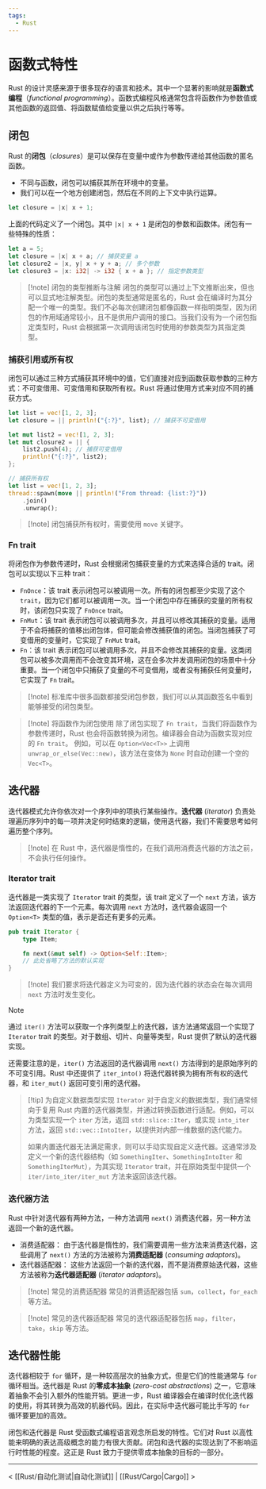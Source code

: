 ```yaml
---
tags:
  - Rust
---
```


# 函数式特性

Rust 的设计灵感来源于很多现存的语言和技术。其中一个显著的影响就是**函数式编程**（*functional programming*）。函数式编程风格通常包含将函数作为参数值或其他函数的返回值、将函数赋值给变量以供之后执行等等。

## 闭包

Rust 的**闭包**（*closures*）是可以保存在变量中或作为参数传递给其他函数的匿名函数。
- 不同与函数，闭包可以捕获其所在环境中的变量。
- 我们可以在一个地方创建闭包，然后在不同的上下文中执行运算。

```rust
let closure = |x| x + 1;
```

上面的代码定义了一个闭包。其中 `|x| x + 1` 是闭包的参数和函数体。闭包有一些特殊的性质：

```rust
let a = 5;
let closure = |x| x + a; // 捕获变量 a
let closure2 = |x, y| x + y + a; // 多个参数
let closure3 = |x: i32| -> i32 { x + a }; // 指定参数类型
```

> [!note] 闭包的类型推断与注解
> 闭包的类型可以通过上下文推断出来，但也可以显式地注解类型。闭包的类型通常是匿名的，Rust 会在编译时为其分配一个唯一的类型。我们不必每次创建闭包都像函数一样指明类型，因为闭包的作用域通常较小，且不是供用户调用的接口。当我们没有为一个闭包指定类型时，Rust 会根据第一次调用该闭包时使用的参数类型为其指定类型。

### 捕获引用或所有权

闭包可以通过三种方式捕获其环境中的值，它们直接对应到函数获取参数的三种方式：不可变借用、可变借用和获取所有权。Rust 将通过使用方式来对应不同的捕获方式。

```rust
let list = vec![1, 2, 3];
let closure = || println!("{:?}", list); // 捕获不可变借用

let mut list2 = vec![1, 2, 3];
let mut closure2 = || {
    list2.push(4); // 捕获可变借用
    println!("{:?}", list2);
};

// 捕获所有权
let list = vec![1, 2, 3];
thread::spawn(move || println!("From thread: {list:?}"))
    .join()
    .unwrap();
```

> [!note] 闭包捕获所有权时，需要使用 `move` 关键字。

### Fn trait

将闭包作为参数传递时，Rust 会根据闭包捕获变量的方式来选择合适的 trait。闭包可以实现以下三种 trait：
- `FnOnce`：该 trait 表示闭包可以被调用一次。所有的闭包都至少实现了这个 `trait`，因为它们都可以被调用一次。当一个闭包中存在捕获的变量的所有权时，该闭包只实现了 `FnOnce` trait。
- `FnMut`：该 trait 表示闭包可以被调用多次，并且可以修改其捕获的变量。适用于不会将捕获的值移出闭包体，但可能会修改捕获值的闭包。当闭包捕获了可变借用的变量时，它实现了 `FnMut` trait。
- `Fn`：该 trait 表示闭包可以被调用多次，并且不会修改其捕获的变量。这类闭包可以被多次调用而不会改变其环境，这在会多次并发调用闭包的场景中十分重要。当一个闭包中只捕获了变量的不可变借用，或者没有捕获任何变量时，它实现了 `Fn` trait。

> [!note] 标准库中很多函数都接受闭包参数，我们可以从其函数签名中看到能够接受的闭包类型。

> [!note] 将函数作为闭包使用
> 除了闭包实现了 `Fn trait`，当我们将函数作为参数传递时，Rust 也会将函数转换为闭包。编译器会自动为函数实现对应的 `Fn trait`。
> 例如，可以在 `Option<Vec<T>>` 上调用 `unwrap_or_else(Vec::new)`，该方法在变体为 `None` 时自动创建一个空的 `Vec<T>`。

## 迭代器

迭代器模式允许你依次对一个序列中的项执行某些操作。**迭代器** (*iterator*) 负责处理遍历序列中的每一项并决定何时结束的逻辑，使用迭代器，我们不需要思考如何遍历整个序列。

> [!note] 在 Rust 中，迭代器是惰性的，在我们调用消费迭代器的方法之前，不会执行任何操作。

### Iterator trait

迭代器是一类实现了 `Iterator` trait 的类型，该 trait 定义了一个 `next` 方法，该方法返回迭代器的下一个元素。每次调用 `next` 方法时，迭代器会返回一个 `Option<T>` 类型的值，表示是否还有更多的元素。

```rust
pub trait Iterator {
    type Item;

    fn next(&mut self) -> Option<Self::Item>;
    // 此处省略了方法的默认实现
}
```

> [!note] 我们要求将迭代器定义为可变的，因为迭代器的状态会在每次调用 `next` 方法时发生变化。

> [!note]
> 通过 `iter()` 方法可以获取一个序列类型上的迭代器，该方法通常返回一个实现了 `Iterator` trait 的类型。对于数组、切片、向量等类型，Rust 提供了默认的迭代器实现。
>
> 还需要注意的是，`iter()` 方法返回的迭代器调用 `next()` 方法得到的是原始序列的不可变引用。Rust 中还提供了 `iter_into()` 将迭代器转换为拥有所有权的迭代器，和 `iter_mut()` 返回可变引用的迭代器。

> [!tip] 为自定义数据类型实现 `Iterator`
> 对于自定义的数据类型，我们通常倾向于复用 Rust 内置的迭代器类型，并通过转换函数进行适配。例如，可以为类型实现一个 `iter` 方法，返回 `std::slice::Iter`，或实现 `into_iter` 方法，返回 `std::vec::IntoIter`，以提供对内部一维数据的迭代能力。
>
> 如果内置迭代器无法满足需求，则可以手动实现自定义迭代器。这通常涉及定义一个新的迭代器结构（如 `SomethingIter`、`SomethingIntoIter` 和 `SomethingIterMut`），为其实现 `Iterator` trait，并在原始类型中提供一个 `iter/into_iter/iter_mut` 方法来返回该迭代器。

### 迭代器方法

Rust 中针对迭代器有两种方法，一种方法调用 `next()` 消费迭代器，另一种方法返回一个新的迭代器。
- 消费适配器： 由于迭代器是惰性的，我们需要调用一些方法来消费迭代器，这些调用了 `next()` 方法的方法被称为**消费适配器** (*consuming adaptors*)。
- 迭代器适配器： 这些方法返回一个新的迭代器，而不是消费原始迭代器，这些方法被称为**迭代器适配器** (*iterator adaptors*)。

> [!note] 常见的消费适配器
> 常见的消费适配器包括 `sum`，`collect`，`for_each` 等方法。

> [!note] 常见的迭代器适配器
> 常见的迭代器适配器包括 `map`，`filter`，`take`，`skip` 等方法。

## 迭代器性能

迭代器相较于 `for` 循环，是一种较高层次的抽象方式，但是它们的性能通常与 `for` 循环相当。迭代器是 Rust 的**零成本抽象** (*zero-cost abstractions*) 之一，它意味着抽象不会引入额外的性能开销。更进一步，Rust 编译器会在编译时优化迭代器的使用，将其转换为高效的机器代码。因此，在实际中迭代器可能比手写的 `for` 循环要更加的高效。

闭包和迭代器是 Rust 受函数式编程语言观念所启发的特性。它们对 Rust 以高性能来明确的表达高级概念的能力有很大贡献。闭包和迭代器的实现达到了不影响运行时性能的程度。这正是 Rust 致力于提供零成本抽象的目标的一部分。

---
< [[Rust/自动化测试|自动化测试]] | [[Rust/Cargo|Cargo]] >
